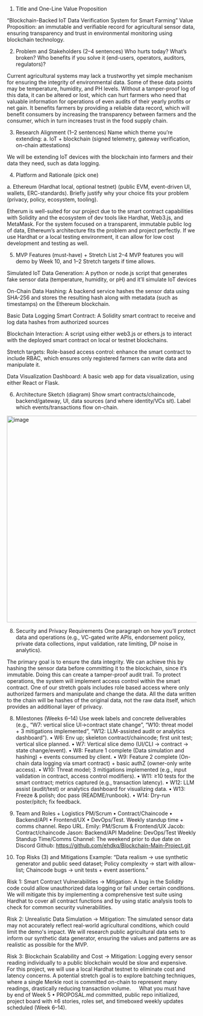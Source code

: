 1.	Title and One-Line Value Proposition

 “Blockchain-Backed IoT Data Verification System for Smart Farming”
Value Proposition: an immutable and verifiable record for agricultural sensor data, ensuring transparency and trust in environmental monitoring using blockchain technology.

2.	Problem and Stakeholders (2–4 sentences)
 Who hurts today? What’s broken? Who benefits if you solve it (end-users, operators, auditors, regulators)?

Current agricultural systems may lack a trustworthy yet simple mechanism for ensuring the integrity of environmental data. Some of these data points may be temperature, humidity, and PH levels. Without a tamper-proof log of this data, it can be altered or lost, which can hurt farmers who need that valuable information for operations of even audits of their yearly profits or net gain. It benefits farmers by providing a reliable data record, which will benefit consumers by increasing the transparency between farmers and the consumer, which in turn increases trust in the food supply chain.

3.	Research Alignment (1–2 sentences)
 Name which theme you’re extending:
a.	IoT + blockchain (signed telemetry, gateway verification, on-chain attestations)

We will be extending IoT devices with the blockchain into farmers and their data they need, such as data logging.

4.	Platform and Rationale (pick one)

a.	Ethereum (Hardhat local, optional testnet) (public EVM, event-driven UI, wallets, ERC-standards).
 Briefly justify why your choice fits your problem (privacy, policy, ecosystem, tooling).

Etherum is well-suited for our project due to the smart contract capabilities with Solidity and the ecosystem of dev tools like Hardhat, Web3.js, and MetaMask. For the system focused on a transparent, immutable public log of data, Ethereum’s architecture fits the problem and project perfectly. If we use Hardhat or a local testing environment, it can allow for low cost development and testing as well.

5.	MVP Features (must-have) + Stretch
 List 2–4 MVP features you will demo by Week 10, and 1–2 Stretch targets if time allows.

Simulated IoT Data Generation: A python or node.js script that generates fake sensor data (temperature, humidity, or pH) and it’ll simulate IoT devices

On-Chain Data Hashing: A backend service hashes the sensor data using SHA-256 and stores the resulting hash along with metadata (such as timestamps) on the Ethereum blockchain.

Basic Data Logging Smart Contract: A Solidity smart contract to receive and log data hashes from authorized sources

Blockchain Interaction: A script using either web3.js or ethers.js to interact with the deployed smart contract on local or testnet blockchains.

Stretch targets:
Role-based access control: enhance the smart contract to include RBAC, which ensures only registered farmers can write data and manipulate it.

Data Visualization Dashboard: A basic web app for data visualization, using either React or Flask.

6.	Architecture Sketch (diagram)
 Show smart contracts/chaincode, backend/gateway, UI, data sources (and where identity/VCs sit). Label which events/transactions flow on-chain.
<img width="975" height="548" alt="image" src="https://github.com/user-attachments/assets/55c78ea3-774f-4f2e-adbf-c94d17ed88cc" />

 
8.	Security and Privacy Requirements
 One paragraph on how you’ll protect data and operations (e.g., VC-gated write APIs, endorsement policy, private data collections, input validation, rate limiting, DP noise in analytics).

The primary goal is to ensure the data integrity. We can achieve this by hashing the sensor data before committing it to the blockchain, since it’s immutable. Doing this can create a tamper-proof audit trail. To protect operations, the system will implement access control within the smart contract. One of our stretch goals includes role based access where only authorized farmers and manipulate and change the data. All the data written to the chain will be hashes of the original data, not the raw data itself, which provides an additional layer of privacy.

8.	Milestones (Weeks 6–14)
 Use week labels and concrete deliverables (e.g., “W7: vertical slice UI→contract state change”, “W10: threat model + 3 mitigations implemented”, “W12: LLM-assisted audit or analytics dashboard”).
•	W6: Env up; skeleton contract/chaincode; first unit test; vertical slice planned.
•	W7: Vertical slice demo (UI/CLI → contract → state change/event).
•	W8: Feature 1 complete (Data simulation and hashing) + events consumed by client.
•	W9: Feature 2 complete (On-chain data logging via smart contract) + basic authZ (owner-only write access).
•	W10: Threat model; 3 mitigations implemented (e.g., input validation in contract, access control modifiers).
•	W11: ≥10 tests for the smart contract; metrics captured (e.g., transaction latency).
•	W12: LLM assist (audit/test) or analytics dashboard for visualizing data.
•	W13: Freeze & polish; doc pass (README/runbook).
•	W14: Dry-run poster/pitch; fix feedback.

9.	Team and Roles + Logistics
 PM/Scrum • Contract/Chaincode • Backend/API • Frontend/UX • DevOps/Test.
 Weekly standup time + comms channel. Repo URL.
Emily: PM/Scrum & Frontend/UX
Jacob: Contract/chaincode
Jason: Backend/API
Madeline: DevOps/Test
Weekly Standup Time/Comms Channel: The weekend prior to due date on Discord
Github: https://github.com/ehdkq/Blockchain-Main-Project.git

10.	Top Risks (3) and Mitigations
 Example: “Data realism → use synthetic generator and public seed dataset; Policy complexity → start with allow-list; Chaincode bugs → unit tests + event assertions.”

Risk 1: Smart Contract Vulnerabilities → Mitigation: A bug in the Solidity code could allow unauthorized data logging or fail under certain conditions. We will mitigate this by implementing a comprehensive test suite using Hardhat to cover all contract functions and by using static analysis tools to check for common security vulnerabilities.

Risk 2: Unrealistic Data Simulation → Mitigation: The simulated sensor data may not accurately reflect real-world agricultural conditions, which could limit the demo's impact. We will research public agricultural data sets to inform our synthetic data generator, ensuring the values and patterns are as realistic as possible for the MVP.

Risk 3: Blockchain Scalability and Cost → Mitigation: Logging every sensor reading individually to a public blockchain would be slow and expensive. For this project, we will use a local Hardhat testnet to eliminate cost and latency concerns. A potential stretch goal is to explore batching techniques, where a single Merkle root is committed on-chain to represent many readings, drastically reducing transaction volume.
 
What you must have by end of Week 5
•	PROPOSAL.md committed, public repo initialized, project board with ≥6 stories, roles set, and timeboxed weekly updates scheduled (Week 6–14).

